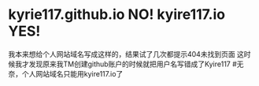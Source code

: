 # kyrie117.github.io NO! kyire117.io YES!
我本来想给个人网站域名写成这样的，结果试了几次都提示404未找到页面
这时候我才发现原来我TM创建github账户的时候就把用户名写错成了Kyire117
#无奈，个人网站域名只能用kyire117.io了
